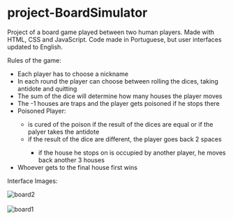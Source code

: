 # project-BoardSimulator
Project of a board game played between two human players. Made with HTML, CSS and JavaScript. Code made in Portuguese, but user interfaces updated to English.

Rules of the game:
<ul>
  <li>Each player has to choose a nickname</li>
  <li>In each round the player can choose between rolling the dices, taking antidote and quitting</li>
  <li>The sum of the dice will determine how many houses the player moves</li>
  <li>The -1 houses are traps and the player gets poisoned if he stops there</li>
  <li>Poisoned Player:</li>
  <ul>
      <li>is cured of the poison if the result of the dices are equal or if the palyer takes the antidote</li>
      <li>if the result of the dice are different, the player goes back 2 spaces</li>
      <ul>
          <li>if the house he stops on is occupied by another player, he moves back another 3 houses</li>
      </ul>
  </ul>
  <li>Whoever gets to the final house first wins</li>
</ul>

Interface Images: 

![board2](https://user-images.githubusercontent.com/98829238/194715268-b1cbd10c-9fc2-4be7-8cc1-a6c92ec50be5.png)
<br><br>
![board1](https://user-images.githubusercontent.com/98829238/194715261-efd04c3e-1a9f-4282-b6a0-5b540d29d8d3.png)
